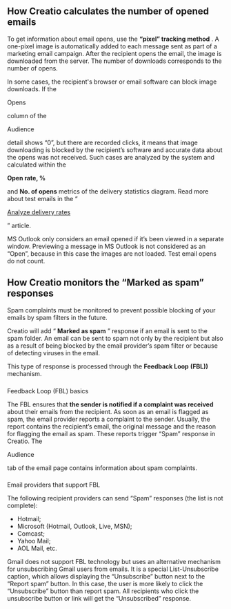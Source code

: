 






 How Creatio calculates the number of opened emails
--------------------------------------------------------



 To get information about email opens, use the
 **“pixel” tracking method** 
 . A one-pixel image is automatically added to each message sent as part of a marketing email campaign. After the recipient opens the email, the image is downloaded from the server. The number of downloads corresponds to the number of opens.
 



 In some cases, the recipient's browser or email software can block image downloads. If the
 
 Opens
 
 column of the
 
 Audience
 
 detail shows “0”, but there are recorded clicks, it means that image downloading is blocked by the recipient’s software and accurate data about the opens was not received. Such cases are analyzed by the system and calculated within the
 
**Open rate, %** 

 and
 **No. of opens** 
 metrics of the delivery statistics diagram. Read more about test emails in the “
 
[Analyze delivery rates](/docs/7-18/user/marketing_tools/email_marketing/email_analytics/delivery_rates/email_delivery_rates#HT_section_email_analytics_tab_in_page) 

 ” article.
 



 MS Outlook only considers an email opened if it’s been viewed in a separate window. Previewing a message in MS Outlook is not considered as an “Open”, because in this case the images are not loaded. Test email opens do not count.
 





 How Creatio monitors the “Marked as spam” responses
-------------------------------------------------------



 Spam complaints must be monitored to prevent possible blocking of your emails by spam filters in the future.
 



 Creatio will add “
 **Marked as spam** 
 ” response if an email is sent to the spam folder. An email can be sent to spam not only by the recipient but also as a result of being blocked by the email provider’s spam filter or because of detecting viruses in the email.
 



 This type of response is processed through the
 **Feedback Loop** 
**(FBL))** 
 mechanism.
 


### 
 Feedback Loop (FBL) basics



 The FBL ensures that
 **the sender is notified if a complaint was received** 
 about their emails from the recipient. As soon as an email is flagged as spam, the email provider reports a complaint to the sender. Usually, the report contains the recipient’s email, the original message and the reason for flagging the email as spam. These reports trigger “Spam” response in Creatio. The
 
 Audience
 
 tab of the email page contains information about spam complaints.
 


### 
 Email providers that support FBL



 The following recipient providers can send “Spam” responses (the list is not complete):
 


* Hotmail;
* Microsoft (Hotmail, Outlook, Live, MSN);
* Comcast;
* Yahoo Mail;
* AOL Mail, etc.



 Gmail does not support FBL technology but uses an alternative mechanism for unsubscribing Gmail users from emails. It is a special List-Unsubscribe caption, which allows displaying the “Unsubscribe” button next to the “Report spam” button. In this case, the user is more likely to click the “Unsubscribe” button than report spam. All recipients who click the unsubscribe button or link will get the “Unsubscribed” response.
 




